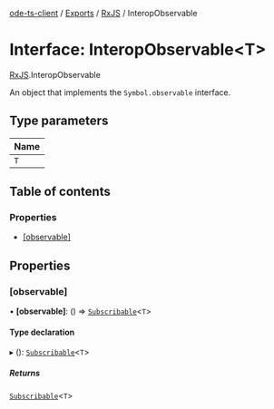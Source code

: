 [ode-ts-client](../README.md) / [Exports](../modules.md) / [RxJS](../modules/RxJS.md) / InteropObservable

# Interface: InteropObservable<T\>

[RxJS](../modules/RxJS.md).InteropObservable

An object that implements the `Symbol.observable` interface.

## Type parameters

| Name |
| :------ |
| `T` |

## Table of contents

### Properties

- [[observable]](RxJS.InteropObservable.md#[observable])

## Properties

### [observable]

• **[observable]**: () => [`Subscribable`](RxJS.Subscribable.md)<`T`\>

#### Type declaration

▸ (): [`Subscribable`](RxJS.Subscribable.md)<`T`\>

##### Returns

[`Subscribable`](RxJS.Subscribable.md)<`T`\>
